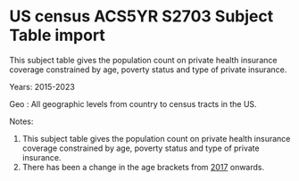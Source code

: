 # US census ACS5YR S2703 Subject Table import

This subject table gives the population count on private health insurance coverage constrained by age, poverty status and type of private insurance.


Years: 2015-2023

Geo : All geographic levels from country to census tracts in the US.

Notes:

1. This subject table gives the population count on private health insurance coverage constrained by age, poverty status and type of private insurance.
2. There has been a change in the age brackets from [2017](https://www.census.gov/programs-surveys/acs/technical-documentation/table-and-geography-changes/2017/5-year.html) onwards.
